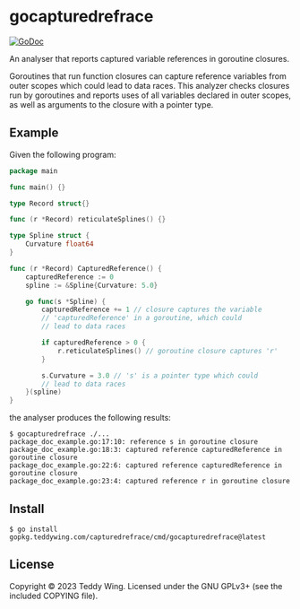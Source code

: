 gocapturedrefrace
=================

[![GoDoc](https://godocs.io/gopkg.teddywing.com/capturedrefrace?status.svg)][Documentation]

An analyser that reports captured variable references in goroutine closures.

Goroutines that run function closures can capture reference variables from outer
scopes which could lead to data races. This analyzer checks closures run by
goroutines and reports uses of all variables declared in outer scopes, as well
as arguments to the closure with a pointer type.


## Example
Given the following program:

``` go
package main

func main() {}

type Record struct{}

func (r *Record) reticulateSplines() {}

type Spline struct {
	Curvature float64
}

func (r *Record) CapturedReference() {
	capturedReference := 0
	spline := &Spline{Curvature: 5.0}

	go func(s *Spline) {
		capturedReference += 1 // closure captures the variable
		// 'capturedReference' in a goroutine, which could
		// lead to data races

		if capturedReference > 0 {
			r.reticulateSplines() // goroutine closure captures 'r'
		}

		s.Curvature = 3.0 // 's' is a pointer type which could
		// lead to data races
	}(spline)
}
```

the analyser produces the following results:

	$ gocapturedrefrace ./...
	package_doc_example.go:17:10: reference s in goroutine closure
	package_doc_example.go:18:3: captured reference capturedReference in goroutine closure
	package_doc_example.go:22:6: captured reference capturedReference in goroutine closure
	package_doc_example.go:23:4: captured reference r in goroutine closure


## Install

	$ go install gopkg.teddywing.com/capturedrefrace/cmd/gocapturedrefrace@latest


## License
Copyright © 2023 Teddy Wing. Licensed under the GNU GPLv3+ (see the included
COPYING file).


[Documentation]: https://godocs.io/gopkg.teddywing.com/capturedrefrace
